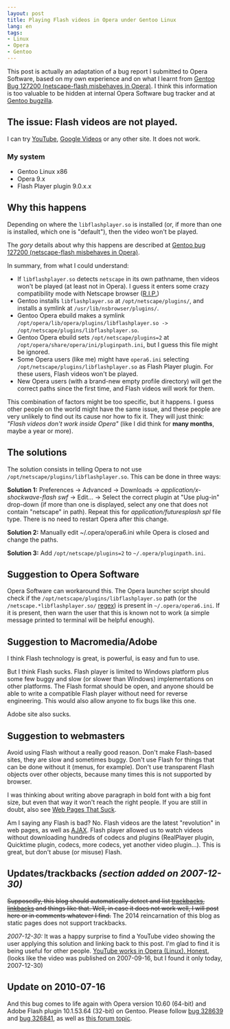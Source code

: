 ```yaml
---
layout: post
title: Playing Flash videos in Opera under Gentoo Linux
lang: en
tags:
- Linux
- Opera
- Gentoo
---
```


This post is actually an adaptation of a bug report I submitted to Opera Software, based on my own experience and on what I learnt from [Gentoo Bug 127200 (netscape-flash misbehaves in Opera)](http://bugs.gentoo.org/show_bug.cgi?id=127200). I think this information is too valuable to be hidden at internal Opera Software bug tracker and at [Gentoo bugzilla](http://bugs.gentoo.org/).

## The issue: Flash videos are not played.


I can try [YouTube](http://www.youtube.com/), [Google Videos](http://video.google.com/) or any other site. It does not work.

### My system

* Gentoo Linux x86
* Opera 9.x
* Flash Player plugin 9.0.x.x

## Why this happens

Depending on where the `libflashplayer.so` is installed (or, if more than one is installed, which one is "default"), then the video won't be played.

The _gory_ details about why this happens are described at [Gentoo bug 127200 (netscape-flash misbehaves in Opera)](http://bugs.gentoo.org/show_bug.cgi?id=127200).

In summary, from what I could understand:

* If `libflashplayer.so` detects `netscape` in its own pathname, then videos won't be played (at least not in Opera). I guess it enters some crazy compatibility mode with Netscape browser ([R.I.P.](http://en.wikipedia.org/wiki/Rest_in_peace))
* Gentoo installs `libflashplayer.so` at `/opt/netscape/plugins/`, and installs a symlink at `/usr/lib/nsbrowser/plugins/`.
* Gentoo Opera ebuild makes a symlink `/opt/opera/lib/opera/plugins/libflashplayer.so -> /opt/netscape/plugins/libflashplayer.so`.
* Gentoo Opera ebuild sets `/opt/netscape/plugins=2` at `/opt/opera/share/opera/ini/pluginpath.ini`, but I guess this file might be ignored.
* Some Opera users (like me) might have `opera6.ini` selecting `/opt/netscape/plugins/libflashplayer.so` as Flash Player plugin. For these users, Flash videos won't be played.
* New Opera users (with a brand-new empty profile directory) will get the correct paths since the first time, and Flash videos will work for them.

This combination of factors might be too specific, but it happens. I guess other people on the world might have the same issue, and these people are very unlikely to find out its cause nor how to fix it. They will just think: _"Flash videos don't work inside Opera"_ (like I did think for **many months**, maybe a year or more).

## The solutions

The solution consists in telling Opera to not use `/opt/netscape/plugins/libflashplayer.so`. This can be done in three ways:

**Solution 1:** Preferences → Advanced → Downloads → _application/x-shockwave-flash swf_ → Edit… → Select the correct plugin at "Use plug-in" drop-down (if more than one is displayed, select any one that does not contain "netscape" in path). Repeat this for _application/futuresplash spl_ file type. There is no need to restart Opera after this change.

**Solution 2:** Manually edit ~/.opera/opera6.ini while Opera is closed and change the paths.

**Solution 3:** Add `/opt/netscape/plugins=2` to `~/.opera/pluginpath.ini`.

## Suggestion to Opera Software

Opera Software can workaround this. The Opera launcher script should check if the `/opt/netscape/plugins/libflashplayer.so` path (or the `/netscape.*libflashplayer.so/` [regex](http://en.wikipedia.org/wiki/Regular_expression)) is present in `~/.opera/opera6.ini`. If it is present, then warn the user that this is known not to work (a simple message printed to terminal will be helpful enough).

## Suggestion to Macromedia/Adobe

I think Flash technology is great, is powerful, is easy and fun to use.

But I think Flash sucks. Flash player is limited to Windows platform plus some few buggy and slow (or slower than Windows) implementations on other platforms. The Flash format should be open, and anyone should be able to write a compatible Flash player without need for reverse engineering. This would also allow anyone to fix bugs like this one.

Adobe site also sucks.

## Suggestion to webmasters

Avoid using Flash without a really good reason. Don't make Flash-based sites, they are slow and sometimes buggy. Don't use Flash for things that can be done without it (menus, for example). Don't use transparent Flash objects over other objects, because many times this is not supported by browser.

I was thinking about writing above paragraph in bold font with a big font size, but even that way it won't reach the right people. If you are still in doubt, also see [Web Pages That Suck](http://www.webpagesthatsuck.com/).

Am I saying any Flash is bad? No. Flash videos are the latest "revolution" in web pages, as well as [AJAX](http://en.wikipedia.org/wiki/Ajax_(programming)). Flash player allowed us to watch videos without downloading hundreds of codecs and plugins (RealPlayer plugin, Quicktime plugin, codecs, more codecs, yet another video plugin…). This is great, but don't abuse (or misuse) Flash.

## Updates/trackbacks _(section added on 2007-12-30)_

<s>Supposedly, this blog should automatically detect and list [trackbacks](http://en.wikipedia.org/wiki/Trackback), [linkbacks](http://en.wikipedia.org/wiki/Linkback) and things like that. Well, in case it does not work well, I will post here or in comments whatever I find.</s> The 2014 reincarnation of this blog as static pages does not support trackbacks.

_2007-12-30:_ It was a happy surprise to find a YouTube video showing the user applying this solution and linking back to this post. I'm glad to find it is being useful for other people. [YouTube works in Opera (Linux). Honest.](http://youtube.com/watch?v=EeYMugP22K0) (looks like the video was published on 2007-09-16, but I found it only today, 2007-12-30)

## Update on 2010-07-16

And this bug comes to life again with Opera version 10.60 (64-bit) and Adobe Flash plugin 10.1.53.64 (32-bit) on Gentoo. Please follow [bug 328639](http://bugs.gentoo.org/show_bug.cgi?id=328639) and [bug 326841](http://bugs.gentoo.org/show_bug.cgi?id=326841), as well as [this forum topic](http://my.opera.com/community/forums/topic.dml?id=653262).
